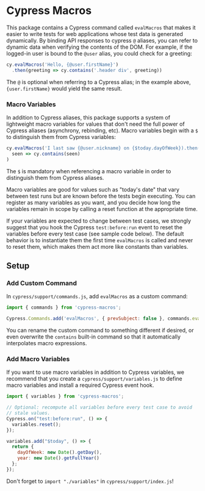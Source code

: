 Cypress Macros
==============

This package contains a Cypress command called `evalMacros` that makes it
easier to write tests for web applications whose test data is generated
dynamically. By binding API responses to cypress `@` aliases, you can
refer to dynamic data when verifying the contents of the DOM. For
example, if the logged-in user is bound to the `@user` alias, you could
check for a greeting:

```js
cy.evalMacros('Hello, {@user.firstName}')
  .then(greeting => cy.contains('.header div', greeting))
```

The `@` is optional when referring to a Cypress alias; in the example above,
`{user.firstName}` would yield the same result.

### Macro Variables

In addition to Cypress aliases, this package supports a system of lightweight
macro variables for values that don't need the full power of Cypress aliases
(asynchrony, rebinding, etc). Macro variables begin with a `$` to distinguish
them from Cypress variables:

```js
cy.evalMacros('I last saw {@user.nickname} on {$today.dayOfWeek}).then(
  seen => cy.contains(seen)
)
```

The `$` is mandatory when referencing a macro variable in order to distinguish
them from Cypress aliases.

Macro variables are good for values such as "today's date" that vary
between test runs but are known before the tests begin executing.
You can register as many variables as you want, and you decide how
long the variables remain in scope by calling a reset function
at the appropriate time.

If your variables are expected to change between test cases, we
strongly suggest that you hook the Cypress `test:before:run` event
to reset the variables before every test case (see sample code below).
The default behavior is to instantiate them the first time `evalMacros`
is called and never to reset them, which makes them act more like
constants than variables.

Setup
-----

### Add Custom Command

In `cypress/support/commands.js`,  add `evalMacros` as a custom command:

```js
import { commands } from 'cypress-macros';

Cypress.Commands.add('evalMacros', { prevSubject: false }, commands.evalMacros);
```

You can rename the custom command to something different if desired, or even
overwrite the `contains` built-in command so that it automatically
interpolates macro expressions.

### Add Macro Variables

If you want to use macro variables in addition to Cypress variables, we
recommend that you create a `cypress/support/variables.js` to define
macro variables and install a required Cypress event hook.

```js
import { variables } from 'cypress-macros';

// Optional: recompute all variables before every test case to avoid
// stale values.
Cypress.on("test:before:run", () => {
  variables.reset();
});

variables.add("$today", () => {
  return {
    dayOfWeek: new Date().getDay(),
    year: new Date().getFullYear()
  };
});
```

Don't forget to `import "./variables"` in `cypress/support/index.js`!
